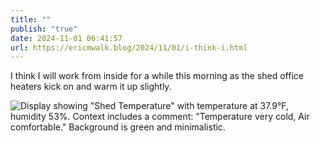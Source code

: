 ```yaml
---
title: ""
publish: "true"
date: 2024-11-01 06:41:57
url: https://ericmwalk.blog/2024/11/01/i-think-i.html
---
```


I think I will work from inside for a while this morning as the shed office heaters kick on and warm it up slightly.

![Display showing "Shed Temperature" with temperature at 37.9°F, humidity 53%. Context includes a comment: "Temperature very cold, Air comfortable." Background is green and minimalistic.](https://ericmwalk.blog/uploads/2024/img-0652.png)